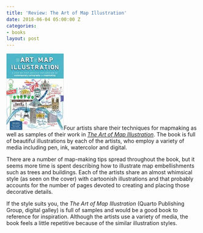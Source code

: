 ```yaml
---
title: 'Review: The Art of Map Illustration'
date: 2018-06-04 05:00:00 Z
categories:
- books
layout: post
---
```


![](/assets/images/61BoJtQQNjL._SX373_BO1204203200_-150x200.jpg)Four artists share their techniques for mapmaking as well as samples of their work in [_The Art of Map Illustration_](https://amzn.to/2Hk4YkM). The book is full of beautiful illustrations by each of the artists, who employ a variety of media including pen, ink, watercolor and digital.

There are a number of map-making tips spread throughout the book, but it seems more time is spent describing how to illustrate map embellishments such as trees and buildings. Each of the artists share an almost whimsical style (as seen on the cover) with cartoonish illustrations and that probably accounts for the number of pages devoted to creating and placing those decorative details.

If the style suits you, the _The Art of Map Illustration_ (Quarto Publishing Group, digital galley) is full of samples and would be a good book to reference for inspiration. Although the artists use a variety of media, the book feels a little repetitive because of the similar illustration styles.
